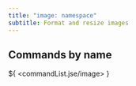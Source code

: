 ```yaml
---
title: "image: namespace"
subtitle: Format and resize images
---
```


## Commands by name

${ <commandList.jse/image> }
